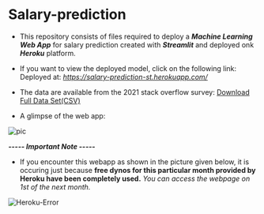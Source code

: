 # Salary-prediction
<!-- 
![Kaggle](https://img.shields.io/badge/Dataset-Kaggle-blue.svg) ![Python 3.6](https://img.shields.io/badge/Python-3.6-brightgreen.svg) ![scikit-learnn](https://img.shields.io/badge/Library-Scikit_Learn-orange.svg)
 -->
 
- This repository consists of files required to deploy a ___Machine Learning Web App___ for salary prediction created with ___Streamlit___ and deployed onk ___Heroku___ platform.

- If you want to view the deployed model, click on the following link:<br />
Deployed at: _https://salary-prediction-st.herokuapp.com/_

- The data are available from the 2021 stack overflow survey:
   [Download Full Data Set(CSV)](https://insights.stackoverflow.com/survey) 

- A glimpse of the web app:

![pic](https://github.com/quartermaine/Salary-prediction-deploy/blob/main/readme_recources/salary_app.png)

_**----- Important Note -----**_<br />
- If you encounter this webapp as shown in the picture given below, it is occuring just because **free dynos for this particular month provided by Heroku have been completely used.** _You can access the webpage on 1st of the next month._<br />

![Heroku-Error](https://github.com/quartermaine/Salary-prediction-deploy/blob/main/readme_recources/application-error-heroku.png)




